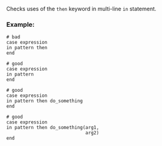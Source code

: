 Checks uses of the `then` keyword in multi-line `in` statement.

### Example:
    # bad
    case expression
    in pattern then
    end

    # good
    case expression
    in pattern
    end

    # good
    case expression
    in pattern then do_something
    end

    # good
    case expression
    in pattern then do_something(arg1,
                                 arg2)
    end
